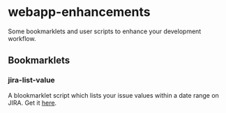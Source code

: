 # webapp-enhancements
Some bookmarklets and user scripts to enhance your development workflow.

## Bookmarklets

### jira-list-value

A blookmarklet script which lists your issue values within a date range on JIRA.
Get it [here](/src/jira-list-value/dist/bookmarklet.html).